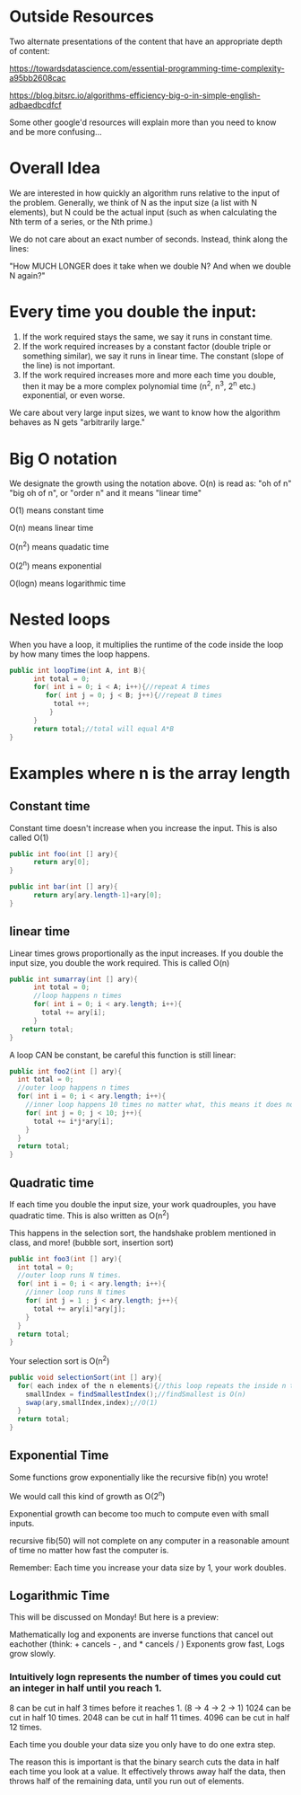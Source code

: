 # Outside Resources

Two alternate presentations of the content that have an appropriate depth of content:

https://towardsdatascience.com/essential-programming-time-complexity-a95bb2608cac

https://blog.bitsrc.io/algorithms-efficiency-big-o-in-simple-english-adbaedbcdfcf

Some other google'd resources will explain more than you need to know and be more confusing...

# Overall Idea

We are interested in how quickly an algorithm runs relative to the input of the problem. Generally, we think of N as the input size (a list with N elements), but N could be the actual input (such as when calculating the Nth term of a series, or the Nth prime.)

We do not care about an exact number of seconds. Instead, think along the lines:

"How MUCH LONGER does it take when we double N? And when we double N again?"

# Every time you double the input:

1. If the work required stays the same, we say it runs in constant time.
2. If the work required increases by a constant factor (double triple or something similar), we say it runs in linear time. The constant (slope of the line) is not important.
3. If the work required increases more and more each time you double, then it may be a more complex polynomial time (n<sup>2</sup>, n<sup>3</sup>,  2<sup>n</sup> etc.) exponential, or even worse.

We care about very large input sizes, we want to know how the algorithm behaves as N gets "arbitrarily large."

# Big O notation
We designate the growth using the notation above.
O(n) is read as: "oh of n" "big oh of n", or "order n" and it means "linear time"

O(1) means constant time

O(n) means linear time

O(n<sup>2</sup>) means quadatic time

O(2<sup>n</sup>) means exponential

O(logn) means logarithmic time


# Nested loops
When you have a loop, it multiplies the runtime of the code inside the loop by how many times the loop happens.

```java
public int loopTime(int A, int B){
      int total = 0;
      for( int i = 0; i < A; i++){//repeat A times
         for( int j = 0; j < B; j++){//repeat B times
           total ++;
          }
      }
      return total;//total will equal A*B
}
```

# Examples where n is the array length
## Constant time 
Constant time doesn't increase when you increase the input. This is also called O(1)
```java
public int foo(int [] ary){
      return ary[0];
}
```
```java
public int bar(int [] ary){
      return ary[ary.length-1]+ary[0];
}
```
## linear time
Linear times grows proportionally as the input increases. If you double the input size, you double the work required. This is called O(n)
```java
public int sumarray(int [] ary){
      int total = 0;
      //loop happens n times
      for( int i = 0; i < ary.length; i++){
        total += ary[i];
      }
   return total;
}
```

A loop CAN be constant, be careful this function is still linear:
```java
public int foo2(int [] ary){
  int total = 0;
  //outer loop happens n times
  for( int i = 0; i < ary.length; i++){
    //inner loop happens 10 times no matter what, this means it does not grow with the data size!
    for( int j = 0; j < 10; j++){
      total += i*j*ary[i];
    }
  }
  return total;
}
```
          
## Quadratic time

If each time you double the input size, your work quadrouples, you have quadratic time. This is also written as O(n<sup>2</sup>)

This happens in the selection sort, the handshake problem mentioned in class, and more! (bubble sort, insertion sort)

```java
public int foo3(int [] ary){
  int total = 0;
  //outer loop runs N times.
  for( int i = 0; i < ary.length; i++){
    //inner loop runs N times
    for( int j = 1 ; j < ary.length; j++){
      total += ary[i]*ary[j];
    }
  }
  return total;
}
```    

Your selection sort is O(n<sup>2</sup>) 

```java
public void selectionSort(int [] ary){
  for( each index of the n elements){//this loop repeats the inside n times.
    smallIndex = findSmallestIndex();//findSmallest is O(n)
    swap(ary,smallIndex,index);//O(1)
  }
  return total;
}
```        

## Exponential Time

Some functions grow exponentially like the recursive fib(n) you wrote!

We would call this kind of growth as O(2<sup>n</sup>)

Exponential growth can become too much to compute even with small inputs. 

recursive fib(50) will not complete on any computer in a reasonable amount of time no matter how fast the computer is.

Remember: Each time you increase your data size by 1, your work doubles.

## Logarithmic Time

This will be discussed on Monday! But here is a preview:

Mathematically log and exponents are inverse functions that cancel out eachother (think:  + cancels - , and * cancels / )
Exponents grow fast, Logs grow slowly.

### Intuitively logn represents the number of times you could cut an integer in half until you reach 1.
8 can be cut in half 3 times before it reaches 1. (8 -> 4 -> 2 -> 1)
1024 can be cut in half 10 times.
2048 can be cut in half 11 times.
4096 can be cut in half 12 times.

Each time you double your data size you only have to do one extra step. 

The reason this is important is that the binary search cuts the data in half each time you look at a value. It effectively throws away half the data, then throws half of the remaining data, until you run out of elements.






